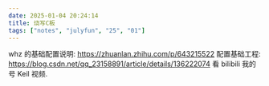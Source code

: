 ```yaml
---
date: 2025-01-04 20:24:14
title: 烧写C板
tags: ["notes", "julyfun", "25", "01"]
---
```

whz 的基础配置说明: https://zhuanlan.zhihu.com/p/643215522
配置基础工程: https://blog.csdn.net/qq_23158891/article/details/136222074
看 bilibili 我的号 Keil 视频.
